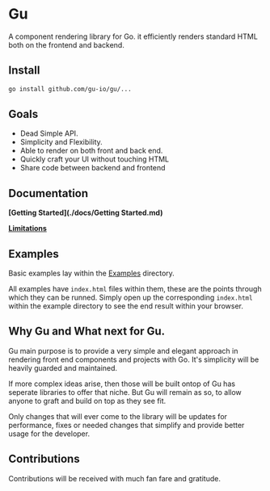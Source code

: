 # Gu
  A component rendering library for Go. it efficiently renders standard HTML both on 
  the frontend and backend.

## Install

```bash
go install github.com/gu-io/gu/...
```

## Goals
  - Dead Simple API.
  - Simplicity and Flexibility.
  - Able to render on both front and back end.
  - Quickly craft your UI without touching HTML
  - Share code between backend and frontend


## Documentation
  
  **[Getting Started](./docs/Getting Started.md)**

  **[Limitations](./docs/Limitations.md)**

## Examples
Basic examples lay within the [Examples](./examples/) directory. 

All examples have `index.html` files within them, these are the points through which 
they can be runned. Simply open up the corresponding `index.html` within the example directory 
to see the end result within your browser.


## Why Gu and What next for Gu.
Gu main purpose is to provide a very simple and elegant approach in rendering front 
end components and projects with Go. It's simplicity will be heavily guarded and
maintained. 

If more complex ideas arise, then those will be built ontop of Gu has seperate 
libraries to offer that niche. But Gu will remain as so, to allow 
anyone to graft and build on top as they see fit.

Only changes that will ever come to the library will be updates for performance, 
fixes or needed changes that simplify and provide better usage for the developer.


## Contributions
 Contributions will be received with much fan fare and gratitude.
